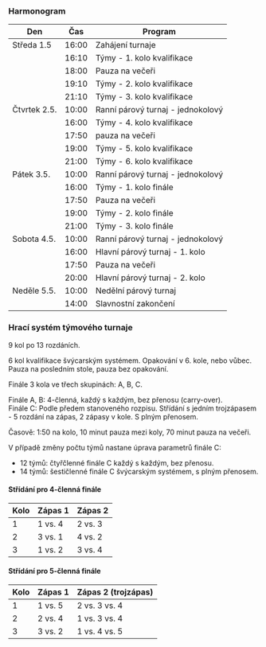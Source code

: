 ### Harmonogram

| Den          | Čas   | Program                           |
| ------------ | ----- | --------------------------------- |
| Středa 1.5   | 16:00 | Zahájení turnaje                  |
|              | 16:10 | Týmy - 1. kolo kvalifikace        |
|              | 18:00 | Pauza na večeři                   |
|              | 19:10 | Týmy - 2. kolo kvalifikace        |
|              | 21:10 | Týmy - 3. kolo kvalifikace        |
| Čtvrtek 2.5. | 10:00 | Ranní párový turnaj - jednokolový |
|              | 16:00 | Týmy - 4. kolo kvalifikace        |
|              | 17:50 | pauza na večeři                   |
|              | 19:00 | Týmy - 5. kolo kvalifikace        |
|              | 21:00 | Týmy - 6. kolo kvalifikace        |
| Pátek 3.5.   | 10:00 | Ranní párový turnaj - jednokolový |
|              | 16:00 | Týmy - 1. kolo finále             |
|              | 17:50 | Pauza na večeři                   |
|              | 19:00 | Týmy - 2. kolo finále             |
|              | 21:00 | Týmy - 3. kolo finále             |
| Sobota 4.5.  | 10:00 | Ranní párový turnaj - jednokolový |
|              | 16:00 | Hlavní párový turnaj - 1. kolo    |
|              | 17:50 | Pauza na večeři                   |
|              | 20:00 | Hlavní párový turnaj - 2. kolo    |
| Neděle 5.5.  | 10:00 | Nedělní párový turnaj             |
|              | 14:00 | Slavnostní zakončení              |

### Hrací systém týmového turnaje

9 kol po 13 rozdáních.

6 kol kvalifikace švýcarským systémem. Opakování v 6. kole, nebo vůbec. Pauza na
posledním stole, pauza bez opakování.

Finále 3 kola ve třech skupinách: A, B, C.

Finále A, B: 4-členná, každý s každým, bez přenosu (carry-over).  
Finále C: Podle předem stanoveného rozpisu. Střídání s jedním trojzápasem - 5
rozdání na zápas, 2 zápasy v kole. S plným přenosem.

Časově: 1:50 na kolo, 10 minut pauza mezi koly, 70 minut pauza na večeři.

V případě změny počtu týmů nastane úprava parametrů finále C:

- 12 týmů: čtyřčlenné finále C každý s každým, bez přenosu.
- 14 týmů: šestičlenné finále C švýcarským systémem, s plným přenosem.

#### Střídání pro 4-členná finále

| Kolo | Zápas 1 | Zápas 2 |
| ---- | ------- | ------- |
| 1    | 1 vs. 4 | 2 vs. 3 |
| 2    | 3 vs. 1 | 4 vs. 2 |
| 3    | 1 vs. 2 | 3 vs. 4 |

#### Střídání pro 5-členná finále

| Kolo | Zápas 1 | Zápas 2 (trojzápas) |
| ---- | ------- | ------------------- |
| 1    | 1 vs. 5 | 2 vs. 3 vs. 4       |
| 2    | 2 vs. 4 | 1 vs. 3 vs. 4       |
| 3    | 3 vs. 2 | 1 vs. 4 vs. 5       |

